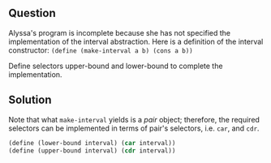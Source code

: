 Question
---
Alyssa's program is incomplete because she has not specified the implementation of the interval abstraction.  Here is a definition of the interval constructor:
``(define (make-interval a b) (cons a b))``

Define selectors upper-bound and lower-bound to complete
the implementation.

Solution
---
Note that what `make-interval` yields is a _pair_ object; therefore, the required selectors can be implemented in terms of pair's selectors, i.e. `car`, and `cdr`.

```scheme
(define (lower-bound interval) (car interval))
(define (upper-bound interval) (cdr interval))
```
